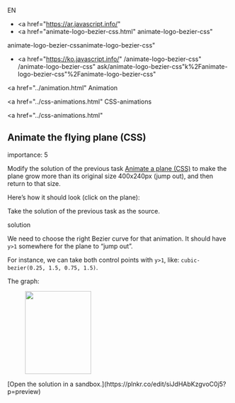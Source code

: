EN

- <a href="https://ar.javascript.info/"
- <a href="animate-logo-bezier-css.html"
  animate-logo-bezier-css"

animate-logo-bezier-cssanimate-logo-bezier-css"

<!-- -->

- <a href="https://ko.javascript.info/"
  /animate-logo-bezier-css"
  /animate-logo-bezier-css"
  ask/animate-logo-bezier-css"k%2Fanimate-logo-bezier-css"%2Fanimate-logo-bezier-css" </a>

<a href="../animation.html" Animation</span></a>

<a href="../css-animations.html" CSS-animations</span></a>

<a href="../css-animations.html"

## Animate the flying plane (CSS)

<span class="task__importance" title="How important is the task, from 1 to 5">importance: 5</span>

Modify the solution of the previous task [Animate a plane (CSS)](animate-logo-css.html) to make the plane grow more than its original size 400x240px (jump out), and then return to that size.

Here’s how it should look (click on the plane):

Take the solution of the previous task as the source.

solution

We need to choose the right Bezier curve for that animation. It should have `y>1` somewhere for the plane to “jump out”.

For instance, we can take both control points with `y>1`, like: `cubic-bezier(0.25, 1.5, 0.75, 1.5)`.

The graph:

<figure><img src="animate-logo-bezier-css/bezier-up.svg" width="149" height="187" /></figure>[Open the solution in a sandbox.](https://plnkr.co/edit/siJdHAbKzgvoC0j5?p=preview)
